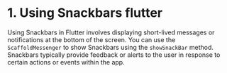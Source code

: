 # 1.  Using Snackbars flutter
Using Snackbars in Flutter involves displaying short-lived messages or notifications at the bottom of the screen. You can use the `ScaffoldMessenger` to show Snackbars using the `showSnackBar` method. Snackbars typically provide feedback or alerts to the user in response to certain actions or events within the app.